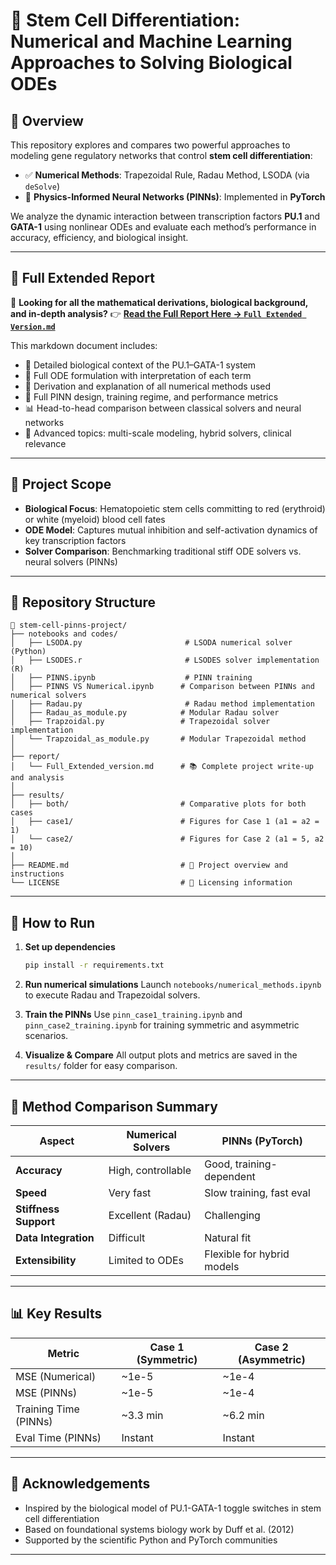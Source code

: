 

# 🧬 Stem Cell Differentiation: Numerical and Machine Learning Approaches to Solving Biological ODEs

## 📌 Overview

This repository explores and compares two powerful approaches to modeling gene regulatory networks that control **stem cell differentiation**:

* ✅ **Numerical Methods**: Trapezoidal Rule, Radau Method, LSODA (via `deSolve`)
* 🤖 **Physics-Informed Neural Networks (PINNs)**: Implemented in **PyTorch**

We analyze the dynamic interaction between transcription factors **PU.1** and **GATA-1** using nonlinear ODEs and evaluate each method’s performance in accuracy, efficiency, and biological insight.

---

## 📄 Full Extended Report

📘 **Looking for all the mathematical derivations, biological background, and in-depth analysis?**
👉 **[Read the Full Report Here → `Full Extended Version.md`](./report/Full_Extended_version.md)**

This markdown document includes:

* 🔬 Detailed biological context of the PU.1–GATA-1 system
* 🧮 Full ODE formulation with interpretation of each term
* 🧪 Derivation and explanation of all numerical methods used
* 🤖 Full PINN design, training regime, and performance metrics
* 📊 Head-to-head comparison between classical solvers and neural networks
* 🧭 Advanced topics: multi-scale modeling, hybrid solvers, clinical relevance

---

## 🧠 Project Scope

* **Biological Focus**: Hematopoietic stem cells committing to red (erythroid) or white (myeloid) blood cell fates
* **ODE Model**: Captures mutual inhibition and self-activation dynamics of key transcription factors
* **Solver Comparison**: Benchmarking traditional stiff ODE solvers vs. neural solvers (PINNs)

---

## 📂 Repository Structure

```text
📁 stem-cell-pinns-project/
├── notebooks and codes/
│   ├── LSODA.py                       # LSODA numerical solver (Python)
│   ├── LSODES.r                       # LSODES solver implementation (R)
│   ├── PINNS.ipynb                    # PINN training 
│   ├── PINNS VS Numerical.ipynb      # Comparison between PINNs and numerical solvers
│   ├── Radau.py                       # Radau method implementation
│   ├── Radau_as_module.py            # Modular Radau solver
│   ├── Trapzoidal.py                 # Trapezoidal solver implementation
│   └── Trapzoidal_as_module.py       # Modular Trapezoidal method
│
├── report/
│   └── Full_Extended_version.md      # 📚 Complete project write-up and analysis
│
├── results/
│   ├── both/                         # Comparative plots for both cases
│   ├── case1/                        # Figures for Case 1 (a1 = a2 = 1)
│   └── case2/                        # Figures for Case 2 (a1 = 5, a2 = 10)
│
├── README.md                         # 📘 Project overview and instructions
└── LICENSE                           # 📄 Licensing information
```

---

## 🚀 How to Run

1. **Set up dependencies**

   ```bash
   pip install -r requirements.txt
   ```

2. **Run numerical simulations**
   Launch `notebooks/numerical_methods.ipynb` to execute Radau and Trapezoidal solvers.

3. **Train the PINNs**
   Use `pinn_case1_training.ipynb` and `pinn_case2_training.ipynb` for training symmetric and asymmetric scenarios.

4. **Visualize & Compare**
   All output plots and metrics are saved in the `results/` folder for easy comparison.

---

## 🧪 Method Comparison Summary

| Aspect                | Numerical Solvers  | PINNs (PyTorch)            |
| --------------------- | ------------------ | -------------------------- |
| **Accuracy**          | High, controllable | Good, training-dependent   |
| **Speed**             | Very fast          | Slow training, fast eval   |
| **Stiffness Support** | Excellent (Radau)  | Challenging                |
| **Data Integration**  | Difficult          | Natural fit                |
| **Extensibility**     | Limited to ODEs    | Flexible for hybrid models |

---

## 📊 Key Results

| Metric                | Case 1 (Symmetric) | Case 2 (Asymmetric) |
| --------------------- | ------------------ | ------------------- |
| MSE (Numerical)       | \~1e-5             | \~1e-4              |
| MSE (PINNs)           | \~1e-5             | \~1e-4              |
| Training Time (PINNs) | \~3.3 min          | \~6.2 min           |
| Eval Time (PINNs)     | Instant            | Instant             |

---



## 🙏 Acknowledgements

* Inspired by the biological model of PU.1-GATA-1 toggle switches in stem cell differentiation
* Based on foundational systems biology work by Duff et al. (2012)
* Supported by the scientific Python and PyTorch communities

---
